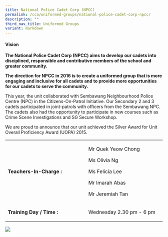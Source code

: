 ```yaml
---
title: National Police Cadet Corp (NPCC)
permalink: /cca/uniformed-groups/national-police-cadet-corp-npcc/
description: ""
third_nav_title: Uniformed Groups
variant: markdown
---
```

<h4><strong>Vision</strong></h4>
<p><strong>The National Police Cadet Corp (NPCC) aims to develop our cadets into disciplined, responsible and contributive members of the school and greater community.</strong></p>
<p><strong>The direction for NPCC in 2016 is to create a uniformed group that is more engaging and inclusive for all cadets and to provide more opportunities for our cadets to serve the community.</strong></p>
<p>This year, the unit collaborated with Sembawang Neighbourhood Police Centre (NPC) in the Citizens-On-Patrol Initiative. Our Secondary 2 and 3 cadets participated in joint-patrols with officers from the Sembawang NPC. The cadets also had the opportunity to participate in new courses such as Crime Scene Investigations and SG Secure Workshop.</p>
<p>We are proud to announce that our unit achieved the Silver Award for Unit Overall Proficiency Award (UOPA) 2015.</p>
<div>
<table border="0" cellpadding="10">
<tbody>
<tr>
<td width="250">
<p><strong>Teachers-In-Charge :</strong></p>
</td>
<td width="237">
<p>Mr Quek Yeow Chong</p>
<p>Ms Olivia Ng</p>
<p>Ms Felicia Lee</p>
	<p>Mr Imarah Abas</p>
	<p>Mr Jeremiah Tan</p>
</td>
</tr>
<tr>
<td>
<p><strong>Training Day / Time :</strong></p>
</td>
<td>
<p>Wednesday 2.30 pm - 6 pm</p>
</td>
</tr>
</tbody>
</table>
</div>

![](/images/npcc.jpg)
